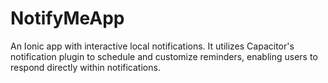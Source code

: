 # NotifyMeApp
An Ionic app with interactive local notifications. It utilizes Capacitor's notification plugin to schedule and customize reminders, enabling users to respond directly within notifications.

